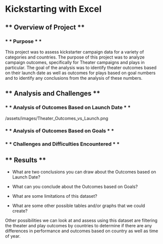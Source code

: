 # Kickstarting with Excel

## ** Overview of Project **

### * * Purpose * *

This project was to assess kickstarter campaign data for a variety of categories and countries. The purpose of this project was to analyze campaign outcomes, specifically for Theater campaigns and plays in particular. The goal of the analysis was to identify theater outcomes based on their launch date as well as outcomes for plays based on goal numbers and to identify any conclusions from the analysis of these numbers. 

## ** Analysis and Challenges **

### * * Analysis of Outcomes Based on Launch Date * *

/assets/images/Theater_Outcomes_vs_Launch.png

### * * Analysis of Outcomes Based on Goals * *


### * * Challenges and Difficulties Encountered * * 

## ** Results **

- What are two conclusions you can draw about the Outcomes based on Launch Date?

- What can you conclude about the Outcomes based on Goals?

- What are some limitations of this dataset?

- What are some other possible tables and/or graphs that we could create?

Other possibilities we can look at and assess using this dataset are filtering the theater and play outcomes by countries to determine if there are any differences in performance and outcomes based on country as well as time of year.
